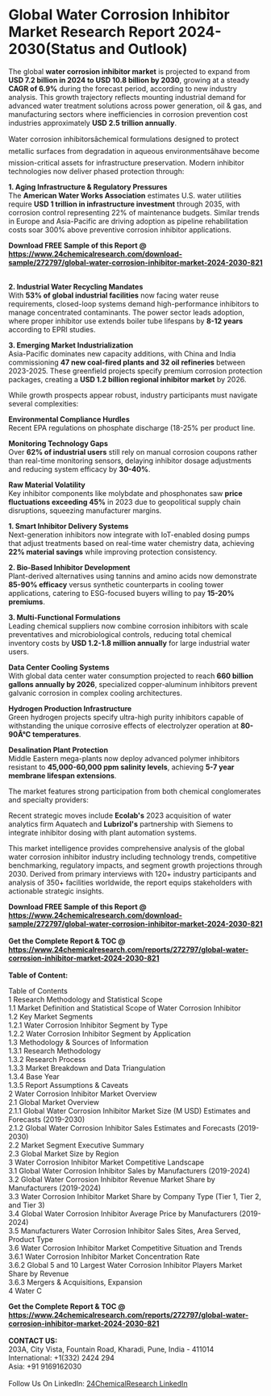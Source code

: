 <h1>Global Water Corrosion Inhibitor Market Research Report 2024-2030(Status and Outlook)</h1><p>The global <strong>water corrosion inhibitor market</strong> is projected to expand from <strong>USD 7.2 billion in 2024 to USD 10.8 billion by 2030</strong>, growing at a steady <strong>CAGR of 6.9%</strong> during the forecast period, according to new industry analysis. This growth trajectory reflects mounting industrial demand for advanced water treatment solutions across power generation, oil &amp; gas, and manufacturing sectors where inefficiencies in corrosion prevention cost industries approximately <strong>USD 2.5 trillion annually</strong>.</p><p>Water corrosion inhibitorsâchemical formulations designed to protect metallic surfaces from degradation in aqueous environmentsâhave become mission-critical assets for infrastructure preservation. Modern inhibitor technologies now deliver phased protection through:</p><p><strong>1. Aging Infrastructure &amp; Regulatory Pressures</strong><br>
The <strong>American Water Works Association</strong> estimates U.S. water utilities require <strong>USD 1 trillion in infrastructure investment</strong> through 2035, with corrosion control representing 22% of maintenance budgets. Similar trends in Europe and Asia-Pacific are driving adoption as pipeline rehabilitation costs soar 300% above preventive corrosion inhibitor applications.</p><div><b>Download FREE Sample of this Report @ 
            <a href="https://www.24chemicalresearch.com/download-sample/272797/global-water-corrosion-inhibitor-market-2024-2030-821">
            https://www.24chemicalresearch.com/download-sample/272797/global-water-corrosion-inhibitor-market-2024-2030-821</a></b></div><br><p><strong>2. Industrial Water Recycling Mandates</strong><br>
With <strong>53% of global industrial facilities</strong> now facing water reuse requirements, closed-loop systems demand high-performance inhibitors to manage concentrated contaminants. The power sector leads adoption, where proper inhibitor use extends boiler tube lifespans by <strong>8-12 years</strong> according to EPRI studies.</p><p><strong>3. Emerging Market Industrialization</strong><br>
Asia-Pacific dominates new capacity additions, with China and India commissioning <strong>47 new coal-fired plants and 32 oil refineries</strong> between 2023-2025. These greenfield projects specify premium corrosion protection packages, creating a <strong>USD 1.2 billion regional inhibitor market</strong> by 2026.</p><p>While growth prospects appear robust, industry participants must navigate several complexities:</p><p><strong>Environmental Compliance Hurdles</strong><br>
Recent EPA regulations on phosphate discharge (18-25% per product line.</p><p><strong>Monitoring Technology Gaps</strong><br>
Over <strong>62% of industrial users</strong> still rely on manual corrosion coupons rather than real-time monitoring sensors, delaying inhibitor dosage adjustments and reducing system efficacy by <strong>30-40%</strong>.</p><p><strong>Raw Material Volatility</strong><br>
Key inhibitor components like molybdate and phosphonates saw <strong>price fluctuations exceeding 45%</strong> in 2023 due to geopolitical supply chain disruptions, squeezing manufacturer margins.</p><p><strong>1. Smart Inhibitor Delivery Systems</strong><br>
Next-generation inhibitors now integrate with IoT-enabled dosing pumps that adjust treatments based on real-time water chemistry data, achieving <strong>22% material savings</strong> while improving protection consistency.</p><p><strong>2. Bio-Based Inhibitor Development</strong><br>
Plant-derived alternatives using tannins and amino acids now demonstrate <strong>85-90% efficacy</strong> versus synthetic counterparts in cooling tower applications, catering to ESG-focused buyers willing to pay <strong>15-20% premiums</strong>.</p><p><strong>3. Multi-Functional Formulations</strong><br>
Leading chemical suppliers now combine corrosion inhibitors with scale preventatives and microbiological controls, reducing total chemical inventory costs by <strong>USD 1.2-1.8 million annually</strong> for large industrial water users.</p><p><strong>Data Center Cooling Systems</strong><br>
With global data center water consumption projected to reach <strong>660 billion gallons annually by 2026</strong>, specialized copper-aluminum inhibitors prevent galvanic corrosion in complex cooling architectures.</p><p><strong>Hydrogen Production Infrastructure</strong><br>
Green hydrogen projects specify ultra-high purity inhibitors capable of withstanding the unique corrosive effects of electrolyzer operation at <strong>80-90Â°C temperatures</strong>.</p><p><strong>Desalination Plant Protection</strong><br>
Middle Eastern mega-plants now deploy advanced polymer inhibitors resistant to <strong>45,000-60,000 ppm salinity levels</strong>, achieving <strong>5-7 year membrane lifespan extensions</strong>.</p><p>The market features strong participation from both chemical conglomerates and specialty providers:</p><p>Recent strategic moves include <strong>Ecolab's</strong> 2023 acquisition of water analytics firm Aquatech and <strong>Lubrizol's</strong> partnership with Siemens to integrate inhibitor dosing with plant automation systems.</p><p>This market intelligence provides comprehensive analysis of the global water corrosion inhibitor industry including technology trends, competitive benchmarking, regulatory impacts, and segment growth projections through 2030. Derived from primary interviews with 120+ industry participants and analysis of 350+ facilities worldwide, the report equips stakeholders with actionable strategic insights.</p><div><b>Download FREE Sample of this Report @ 
            <a href="https://www.24chemicalresearch.com/download-sample/272797/global-water-corrosion-inhibitor-market-2024-2030-821">
            https://www.24chemicalresearch.com/download-sample/272797/global-water-corrosion-inhibitor-market-2024-2030-821</a></b></div><br><div><b>Get the Complete Report & TOC @ 
            <a href="https://www.24chemicalresearch.com/reports/272797/global-water-corrosion-inhibitor-market-2024-2030-821">
            https://www.24chemicalresearch.com/reports/272797/global-water-corrosion-inhibitor-market-2024-2030-821</a></b></div><br>
            <b>Table of Content:</b><p>Table of Contents<br />
1 Research Methodology and Statistical Scope<br />
1.1 Market Definition and Statistical Scope of Water Corrosion Inhibitor<br />
1.2 Key Market Segments<br />
1.2.1 Water Corrosion Inhibitor Segment by Type<br />
1.2.2 Water Corrosion Inhibitor Segment by Application<br />
1.3 Methodology & Sources of Information<br />
1.3.1 Research Methodology<br />
1.3.2 Research Process<br />
1.3.3 Market Breakdown and Data Triangulation<br />
1.3.4 Base Year<br />
1.3.5 Report Assumptions & Caveats<br />
2 Water Corrosion Inhibitor Market Overview<br />
2.1 Global Market Overview<br />
2.1.1 Global Water Corrosion Inhibitor Market Size (M USD) Estimates and Forecasts (2019-2030)<br />
2.1.2 Global Water Corrosion Inhibitor Sales Estimates and Forecasts (2019-2030)<br />
2.2 Market Segment Executive Summary<br />
2.3 Global Market Size by Region<br />
3 Water Corrosion Inhibitor Market Competitive Landscape<br />
3.1 Global Water Corrosion Inhibitor Sales by Manufacturers (2019-2024)<br />
3.2 Global Water Corrosion Inhibitor Revenue Market Share by Manufacturers (2019-2024)<br />
3.3 Water Corrosion Inhibitor Market Share by Company Type (Tier 1, Tier 2, and Tier 3)<br />
3.4 Global Water Corrosion Inhibitor Average Price by Manufacturers (2019-2024)<br />
3.5 Manufacturers Water Corrosion Inhibitor Sales Sites, Area Served, Product Type<br />
3.6 Water Corrosion Inhibitor Market Competitive Situation and Trends<br />
3.6.1 Water Corrosion Inhibitor Market Concentration Rate<br />
3.6.2 Global 5 and 10 Largest Water Corrosion Inhibitor Players Market Share by Revenue<br />
3.6.3 Mergers & Acquisitions, Expansion<br />
4 Water C</p><div><b>Get the Complete Report & TOC @ 
            <a href="https://www.24chemicalresearch.com/reports/272797/global-water-corrosion-inhibitor-market-2024-2030-821">
            https://www.24chemicalresearch.com/reports/272797/global-water-corrosion-inhibitor-market-2024-2030-821</a></b></div><br><b>CONTACT US:</b><br>
            203A, City Vista, Fountain Road, Kharadi, Pune, India - 411014<br>
            International: +1(332) 2424 294<br>
            Asia: +91 9169162030 <br><br>
            Follow Us On LinkedIn: <a href="https://www.linkedin.com/company/24chemicalresearch/">24ChemicalResearch LinkedIn</a>